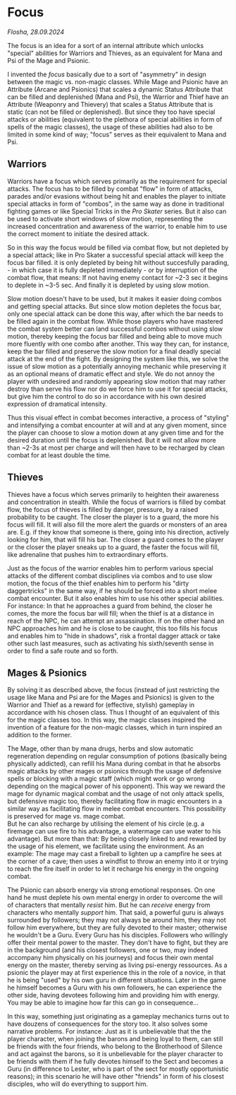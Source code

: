 # Focus

*Flosha, 28.09.2024*

The focus is an idea for a sort of an internal attribute which unlocks "special" abilities for Warriors and Thieves, as an equivalent for Mana and Psi of the Mage and Psionic.  

I invented the *focus* basically due to a sort of "asymmetry" in design between the magic vs. non-magic classes. While Mage and Psionic have an Attribute (Arcane and Psionics) that scales a dynamic Status Attribute that can be filled and deplenished (Mana and Psi), the Warrior and Thief have an Attribute (Weaponry and Thievery) that scales a Status Attribute that is static (can not be filled or deplenished). But since they too have special attacks or abilities (equivalent to the plethora of special abilities in form of spells of the magic classes), the usage of these abilities had also to be limited in some kind of way; "focus" serves as their equivalent to Mana and Psi. 


## Warriors

Warriors have a focus which serves primarily as the requirement for special attacks. The focus has to be filled by combat "flow" in form of attacks, parades and/or evasions without being hit and enables the player to initiate special attacks in form of "combos", in the same way as done in traditional fighting games or like Special Tricks in the *Pro Skater* series. But it also can be used to activate short windows of slow motion, representing the increased concentration and awareness of the warrior, to enable him to use the correct moment to initiate the desired attack. 

So in this way the focus would be filled via combat flow, but not depleted by a special attack; like in Pro Skater a successful special attack will keep the focus bar filled. it is only depleted by being hit without succesfully parading, - in which case it is fully depleted immediately - or by interruption of the combat flow, that means: If not having enemy contact for ~2-3 sec it begins to deplete in ~3-5 sec. And finally it is depleted by using slow motion. 

Slow motion doesn't have to be used, but it makes it easier doing combos and getting special attacks. But since slow motion depletes the focus bar, only one special attack can be done this way, after which the bar needs to be filled again in the combat flow. While those players who have mastered the combat system better can land successful combos without using slow motion, thereby keeping the focus bar filled and being able to move much more fluently with one combo after another. This way they can, for instance, keep the bar filled and preserve the slow motion for a final deadly special attack at the end of the fight. By designing the system like this, we solve the issue of slow motion as a potentially annoying mechanic while preserving it as an optional means of dramatic effect and style. We do not annoy the player with undesired and randomly appearing slow motion that may rather destroy than serve his flow nor do we force him to use it for special attacks, but give him the control to do so in accordance with his own desired expression of dramatical intensity. 

Thus this visual effect in combat becomes interactive, a process of "styling" and intensifying a combat encounter at will and at any given moment, since the player can choose to slow a motion down at any given time and for the desired duration until the focus is deplenished. But it will not allow more than ~2-3s at most per charge and will then have to be recharged by clean combat for at least double the time. 


## Thieves

Thieves have a focus which serves primarily to heighten their awareness and concentration in stealth. While the focus of warriors is filled by combat flow, the focus of thieves is filled by danger, pressure, by a raised probability to be caught. The closer the player is to a guard, the more his focus will fill. It will also fill the more alert the guards or monsters of an area are. E.g. if they know that someone is there, going into his direction, actively looking for him, that will fill his bar. The closer a guard comes to the player or the closer the player sneaks up to a guard, the faster the focus will fill, like adrenaline that pushes him to extraordinary efforts. 

Just as the focus of the warrior enables him to perform various special attacks of the different combat disciplines via combos and to use slow motion, the focus of the thief enables him to perform his "dirty daggertricks" in the same way, if he should be forced into a short melee combat encounter. But it also enables him to use his other special abilities. For instance: In that he approaches a guard from behind, the closer he comes, the more the focus bar will fill; when the thief is at a distance in reach of the NPC, he can attempt an assassination. If on the other hand an NPC approaches him and he is close to be caught, this too fills his focus and enables him to "hide in shadows", risk a frontal dagger attack or take other such last measures, such as activating his sixth/seventh sense in order to find a safe route and so forth. 


## Mages & Psionics

By solving it as described above, the focus (instead of just restricting the usage like Mana and Psi are for the Mages and Psionics) is given to the Warrior and Thief as a reward for (effective, stylish) gameplay in accordance with his chosen class. Thus I thought of an equivalent of this for the magic classes too. In this way, the magic classes inspired the invention of a feature for the non-magic classes, which in turn inspired an addition to the former. 
 
The Mage, other than by mana drugs, herbs and slow automatic regeneration depending on regular consumption of potions (basically being physically addicted), can refill his Mana during combat in that he absorbs magic attacks by other mages or psionics through the usage of defensive spells or blocking with a magic staff (which might work or go wrong depending on the magical power of his opponent). This way we reward the mage for dynamic magical combat and the usage of not only attack spells, but defensive magic too, thereby facilitating flow in magic encounters in a similar way as facilitating flow in melee combat encounters. This possibility is preserved for mage vs. mage combat.  
But he can also recharge by utilising the element of his circle (e.g. a firemage can use fire to his advantage, a watermage can use water to his advantage). But more than that: By being closely linked to and rewarded by the usage of his element, we facilitate using the environment. As an example: The mage may cast a fireball to lighten up a campfire he sees at the corner of a cave; then uses a windfist to throw an enemy into it or trying to reach the fire itself in order to let it recharge his energy in the ongoing combat. 

The Psionic can absorb energy via strong emotional responses. On one hand he must deplete his own mental energy in order to overcome the will of characters that mentally *resist* him. But he can *receive* energy from characters who mentally *support* him. That said, a powerful guru is always surrounded by followers; they may not always be around him, they may not follow him everywhere, but they are fully devoted to their master; otherwise he wouldn't be a Guru. Every Guru has his disciples. Followers who willingly offer their mental power to the master. They don't have to fight, but they are in the background (and his closest followers, one or two, may indeed accompany him physically on his journeys) and focus their own mental energy on the master, thereby serving as living psi-energy ressources. As a psionic the player may at first experience this in the role of a novice, in that he is being "used" by his own guru in different situations. Later in the game he himself becomes a Guru with his own followers, he can experience the other side, having devotees following him and providing him with energy. You may be able to imagine how far this can go in consequence... 

In this way, something just originating as a gameplay mechanics turns out to have douzens of consequences for the story too. It also solves some narrative problems. For instance: Just as it is unbelievable that the the player character, when joining the barons and being loyal to them, can still be friends with the four friends, who belong to the Brotherhood of Silence and act against the barons, so it is unbelievable for the player character to be friends with them if he fully devotes himself to the Sect and becomes a Guru (in difference to Lester, who is part of the sect for mostly opportunistic reasons); in this scenario he will have other "friends" in form of his closest disciples, who will do everything to support him. 
